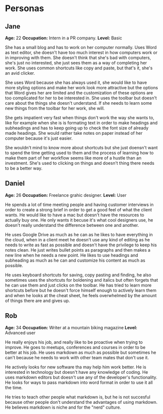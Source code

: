# Personas

## Jane

**Age:** 22
**Occupation:** Intern in a PR company.
**Level:** Basic

She has a small blog and has to work on her computer normally. Uses Word as text editor, she doesn't have too much interest in how computers work or in improving with them. She doesn't think that she's bad with computers, she's just no interested, she just sees them as a way of completing her work. She uses common shortcuts like copy and paste, but that's it, she's an avid clicker.

She uses Word because she has always used it, she would like to have more styling options and make her work look more attractive but the options that Word gives her are limited and the customization of these options are too complicated for her to be interested in. She uses the toolbar but doesn't care about the things she doesn't understand. If she needs to learn some new things from the toolbar for her work, she will.

She gets impatient very fast when things don't work the way she wants to, like for example when she is is formating text in order to make headings and subheadings and has to keep going up to check the font size of already made headings. She would rather take notes on paper instead of her computer because it's just easier.

She wouldn't mind to know more about shortcuts but she just doensn't want to spend the time getting used to them and the process of learning how to make them part of her workflow seems like more of a hustle than an investment. She's used to clicking on things and doesn't thing there needs to be a better way.


## Daniel

**Age:** 26
**Occupation:** Freelance grahic designer.
**Level:** User

He spends a lot of time meeting people and having customer interviews in order to create a strong brief in order to get a good feel of what the client wants. He would like to have a mac but doesn't have the resources to actually buy one. He only wants it becuse it's what cool designers use, he doesn't really understand the difference between one and another.

He uses Google Drive as much as he can as he likes to have everything in the cloud, when in a client meet he doesn't use any kind of editing as he needs to write as fast as possible and doesn't have the privilege to keep his notes clean. He just writes bullet points as paragraphs and then makes a new line when he needs a new point. He likes to use headings and subheading as much as he can and customize his content as much as possible.

He uses keyboard shortcuts for saving, copy pasting and finding, he also sometimes uses the shortcuts for boldening and italics but often forgets that he can use them and just clicks on the toolbar. He has tried to learn more shortcuts before but he doesn't force himself enough to actively learn them and when he looks at the cheat sheet, he feels overwhelmed by the amount of things there are and gives up.


## Rob

**Age:** 34
**Occupation:** Writer at a mountain biking magazine
**Level:** Advanced user

He really enjoys his job, and really like to be proactive when trying to improve. He goes to meetups, conferences and courses in order to be better at his job. He uses markdown as much as possible but sometimes he can't because he needs to work with other team mates that don't use it.

He actively looks for new software tha may help him work better. He is interested in technology but doesn't have any knowledge of coding. He uses markdown editors but doesn't use any of the developer's functionality. He looks for ways to pass markdown into word format in order to use it all the time.

He tries to teach other people what markdown is, but he is not succesful because other people don't understand the advantages of using markdown. He believes markdown is niche and for the "nerd" culture.
